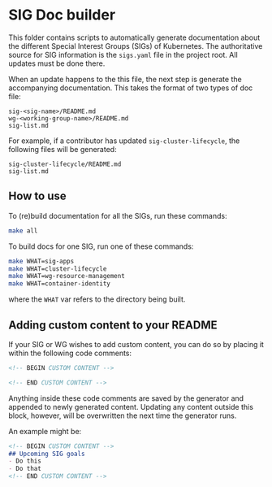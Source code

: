 # SIG Doc builder

This folder contains scripts to automatically generate documentation about the
different Special Interest Groups (SIGs) of Kubernetes. The authoritative
source for SIG information is the `sigs.yaml` file in the project root. All
updates must be done there.

When an update happens to the this file, the next step is generate the
accompanying documentation. This takes the format of two types of doc file:

```
sig-<sig-name>/README.md
wg-<working-group-name>/README.md
sig-list.md
```

For example, if a contributor has updated `sig-cluster-lifecycle`, the
following files will be generated:

```
sig-cluster-lifecycle/README.md
sig-list.md
```

## How to use

To (re)build documentation for all the SIGs, run these commands:

```bash
make all
```

To build docs for one SIG, run one of these commands:

```bash
make WHAT=sig-apps
make WHAT=cluster-lifecycle
make WHAT=wg-resource-management
make WHAT=container-identity
```

where the `WHAT` var refers to the directory being built.

## Adding custom content to your README

If your SIG or WG wishes to add custom content, you can do so by placing it within
the following code comments:

```markdown
<!-- BEGIN CUSTOM CONTENT -->

<!-- END CUSTOM CONTENT -->
```

Anything inside these code comments are saved by the generator and appended
to newly generated content. Updating any content outside this block, however,
will be overwritten the next time the generator runs.

An example might be:

```markdown
<!-- BEGIN CUSTOM CONTENT -->
## Upcoming SIG goals
- Do this
- Do that
<!-- END CUSTOM CONTENT -->
```
